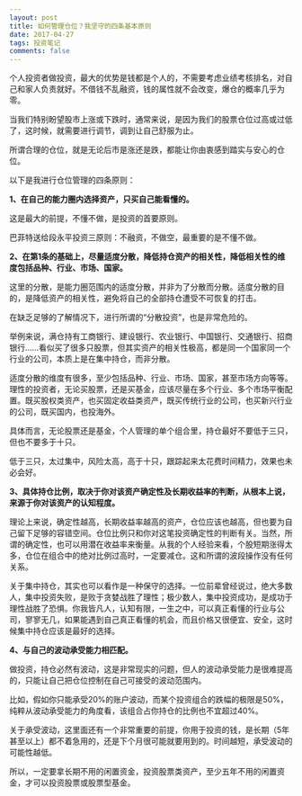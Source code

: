 ```yaml
---
layout: post
title: 如何管理仓位？我坚守的四条基本原则
date: 2017-04-27
tags: 投资笔记
comments: false
---
```


个人投资者做投资，最大的优势是钱都是个人的，不需要考虑业绩考核排名，对自己和家人负责就好。不借钱不乱融资，钱的属性就不会改变，爆仓的概率几乎为零。

当我们特别盼望股市上涨或下跌时，通常来说，是因为我们的股票仓位过高或过低了，这时候，就需要进行调节，调到让自己舒服为止。

所谓合理的仓位，就是无论后市是涨还是跌，都能让你由衷感到踏实与安心的仓位。

以下是我进行仓位管理的四条原则：

**1、在自己的能力圈内选择资产，只买自己能看懂的。**

这是最大的前提，不懂不做，是投资的首要原则。

巴菲特送给段永平投资三原则：不融资，不做空，最重要的是不懂不做。

**2、在第1条的基础上，尽量适度分散，降低持仓资产的相关性，降低相关性的维度包括品种、行业、市场、国家。**  

这里的分散，是能力圈范围内的适度分散，并非为了分散而分散。适度分散的目的，是降低资产的相关性，避免将自己的全部持仓遭受不可恢复的打击。

在缺乏足够的了解情况下，进行所谓的“分散投资”，也是非常危险的。

举例来说，满仓持有工商银行、建设银行、农业银行、中国银行、交通银行、招商银行……看似买了很多只股票，但其实资产的相关性极高，都是同一个国家同一个行业的公司，本质上是在集中持仓，而非分散。

适度分散的维度有很多，至少包括品种、行业、市场、国家，甚至市场方向等等。理性的投资者，无论买股票，还是买基金，应该尽量在多个行业、多个市场平衡配置。既买股权类资产，也买固定收益类资产，既买传统行业的公司，也买新兴行业的公司，既买国内，也投海外。  

具体而言，无论股票还是基金，个人管理的单个组合里，持仓最好不要低于三只，但也不要多于十只。

低于三只，太过集中，风险太高，高于十只，跟踪起来太花费时间精力，效果也未必会好。

**3、具体持仓比例，取决于你对该资产确定性及长期收益率的判断，从根本上说，来源于你对该资产的认知程度。**

理论上来说，确定性越高，长期收益率越高的资产，仓位应该也越高，但也要为自己留下足够的容错空间。仓位比例只和你对这笔投资确定性的判断有关。当然，所谓的确定性，也可以用潜在收益率来衡量。从我的个人经验来看，个股短期涨得太多，仓位在组合中的绝对比例过高时，一定要减仓。这和所谓的波段操作没有任何关系。

关于集中持仓，其实也可以看作是一种保守的选择。一位前辈曾经说过，绝大多数人，集中投资失败，是败于贪婪战胜了理性；极少数人，集中投资成功，是成功于理性战胜了恐惧。你我皆凡人，认知有限，一生之中，可以真正看懂的行业与公司，寥寥无几，如果能遇到自己真正看懂的机会，而且价格又很便宜、安全，这时候集中持仓应该是最好的选择。

**4、与自己的波动承受能力相匹配。**

做投资，持仓必然有波动，这是非常现实的问题，但人的波动承受能力是很难提高的，只能让自己把仓位控制在自己可接受的波动范围内。

比如，假如你只能承受20%的账户波动，而某个投资组合的跌幅的极限是50%，纯粹从波动承受能力的角度看，该组合占你持仓的比例也不宜超过40%。

关于承受波动，这里面还有一个非常重要的前提，你用于投资的钱，是长期（5年甚至以上）都不着急用的，还是下个月很可能就要用到的。时间越短，承受波动的可能性越低。

所以，一定要拿长期不用的闲置资金，投资股票类资产，至少五年不用的闲置资金，才可以投资股票或股票型基金。